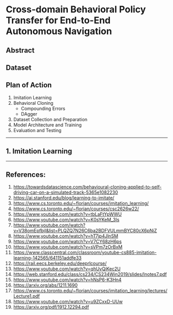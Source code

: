 # Cross-domain Behavioral Policy Transfer for End-to-End Autonomous Navigation

## Abstract

## Dataset



## Plan of Action
1. Imitation Learning
2. Behavioral Cloning
      - Compounding Errors
      - DAgger
4. Dataset Collection and Preparation
5. Model Architecture and Training
6. Evaluation and Testing


----------------------
## 1. Imitation Learning

----------------------

## References:
1. https://towardsdatascience.com/behavioural-cloning-applied-to-self-driving-car-on-a-simulated-track-5365e1082230
2. https://ai.stanford.edu/blog/learning-to-imitate/
3. https://www.cs.toronto.edu/~florian/courses/imitation_learning/
4. https://www.cs.toronto.edu/~florian/courses/csc2626w22/
5. https://www.youtube.com/watch?v=tbLaFtYpWWU
6. https://www.youtube.com/watch?v=K0sYKeM_3Is
7. https://www.youtube.com/watch?v=V38omEpfbjI&list=PLQZQ7N26C6ba2BDFVULmmBYC80cX6pNjZ
8. https://www.youtube.com/watch?v=hT7jp4JlnSM
9. https://www.youtube.com/watch?v=V7CY68zH6ps
10. https://www.youtube.com/watch?v=sVPm7zOrBxM
11. https://www.classcentral.com/classroom/youtube-cs885-imitation-learning-142565/641151addfe33
12. https://rail.eecs.berkeley.edu/deeprlcourse/
13. https://www.youtube.com/watch?v=qhUvQiKec2U
14. https://web.stanford.edu/class/cs234/CS234Win2019/slides/lnotes7.pdf
15. https://www.youtube.com/watch?v=hNsP6-K3Hn4
16. https://arxiv.org/abs/1211.1690
17. https://www.cs.toronto.edu/~florian/courses/imitation_learning/lectures/Lecture1.pdf
18. https://www.youtube.com/watch?v=u9ZCxxD-UUw
19. https://arxiv.org/pdf/1912.12294.pdf
